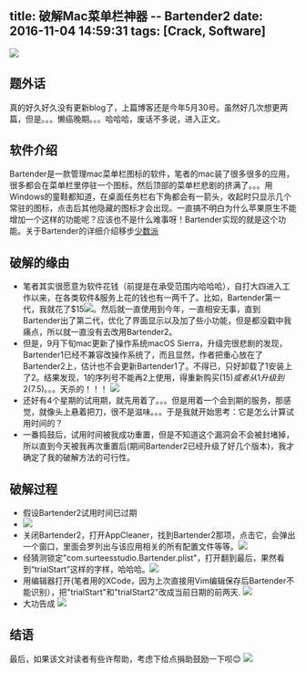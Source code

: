 title: 破解Mac菜单栏神器 -- Bartender2
date: 2016-11-04 14:59:31
tags: [Crack, Software]
---
![](//image.blog.chaosjohn.com/Crack-Bartender2/bartender-logo.png) 

## 题外话
真的好久好久没有更新blog了，上篇博客还是今年5月30号。虽然好几次想更两篇，但是。。。懒癌晚期。。。哈哈哈，废话不多说，进入正文。

## 软件介绍 
Bartender是一款管理mac菜单栏图标的软件，笔者的mac装了很多很多的应用，很多都会在菜单栏里停驻一个图标，然后顶部的菜单栏悲剧的挤满了。。。用Windows的童鞋都知道，在桌面任务栏右下角都会有一箭头，收起时只显示几个常驻的图标，点击后其他隐藏的图标才会出现。一直搞不明白为什么苹果原生不能增加一个这样的功能呢？应该也不是什么难事呀！Bartender实现的就是这个功能。关于Bartender的详细介绍移步[少数派](http://sspai.com/28887v)

## 破解的缘由
* 笔者其实很愿意为软件花钱（前提是在承受范围内哈哈哈），自打大四进入工作以来，在各类软件&服务上花的钱也有一两千了。比如，Bartender第一代，我就花了$15![](//image.blog.chaosjohn.com/Crack-Bartender2/bartender-payment-email.png)。然后就一直使用到今年，一直相安无事，直到Bartender出了第二代，优化了界面显示以及加了些小功能，但是都没戳中我痛点，所以就一直没有去改用Bartender2。
* 但是，9月下旬mac更新了操作系统macOS Sierra，升级完很悲剧的发现，Bartender1已经不兼容改操作系统了，而且显然，作者把重心放在了Bartender2上，估计也不会更新Bartender1了。不得已，只好卸载了1安装上了2。结果发现，1的序列号不能再2上使用，得重新购买($15)或者从1升级到2($7.5)。。。天杀的！！！ ![](//image.blog.chaosjohn.com/Crack-Bartender2/bartender-pricing.png)
* 还好有4个星期的试用期，就先用着了。。。但是用着一个会到期的服务，那感觉，就像头上悬着把刀，很不是滋味。。。于是我就开始思考：它是怎么计算试用时间的？
* 一番捣鼓后，试用时间被我成功重置，但是不知道这个漏洞会不会被封堵掉，所以直到今天被我再次重置后(期间Bartender2已经升级了好几个版本)，我才确定了我的破解方法的可行性。

## 破解过程
* 假设Bartender2试用时间已过期
* ![](//image.blog.chaosjohn.com/Crack-Bartender2/bartender-trial-ended.png)
* 关闭Bartender2，打开AppCleaner，找到Bartender2那项，点击它，会弹出一个窗口，里面会罗列出与该应用相关的所有配置文件等等。![](//image.blog.chaosjohn.com/Crack-Bartender2/bartender-config-in-appcleaner.png)
* 经猜测锁定"com.surteesstudio.Bartender.plist"，打开翻到最后，果然看到“trialStart”这样的字样，哈哈哈。![](//image.blog.chaosjohn.com/Crack-Bartender2/bartender-config-before.png)
* 用编辑器打开(笔者用的XCode，因为上次直接用Vim编辑保存后Bartender不能识别），把"trialStart"和"trialStart2"改成当前日期的前两天. ![](//image.blog.chaosjohn.com/Crack-Bartender2/bartender-config-after.png)
* 大功告成 ![](//image.blog.chaosjohn.com/Crack-Bartender2/bartender-cracked.png)

## 结语
最后，如果该文对读者有些许帮助，考虑下给点捐助鼓励一下呗😊
![](//image.blog.chaosjohn.com/donate-me.png)

